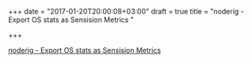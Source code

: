 +++
date = "2017-01-20T20:00:08+03:00"
draft = true
title = "noderig - Export OS stats as Sensision Metrics "

+++

<p><a href="https://t.co/YxKvcoegaS">noderig - Export OS stats as Sensision Metrics </a></p>
